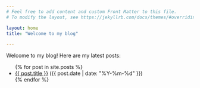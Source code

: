 ```yaml
---
# Feel free to add content and custom Front Matter to this file.
# To modify the layout, see https://jekyllrb.com/docs/themes/#overriding-theme-defaults

layout: home
title: "Welcome to my blog"

---
```

Welcome to my blog! Here are my latest posts:

<ul>
  {% for post in site.posts %}
    <li>
      <a href="{{ posts.url }}">{{ post.title }}</a> ({{ post.date | date: "%Y-%m-%d" }})
    </li>
  {% endfor %}
</ul>
